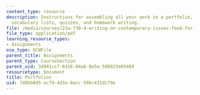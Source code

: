 ```yaml
---
content_type: resource
description: Instructions for assembling all your work in a portfolio, including drafts,
  vocabulary lists, quizzes, and homework writing.
file: /media/courses/21w-730-4-writing-on-contemporary-issues-food-for-thought-writing-and-reading-about-the-cultures-of-food-fall-2008/7d8bb8d5ac794d3a0acc59bc431dc79e_portfolios.pdf
file_type: application/pdf
learning_resource_types:
- Assignments
ocw_type: OCWFile
parent_title: Assignments
parent_type: CourseSection
parent_uid: 3d941cc7-6416-04a6-8e5e-580833e05484
resourcetype: Document
title: Portfolios
uid: 7d8bb8d5-ac79-4d3a-0acc-59bc431dc79e
---
```

